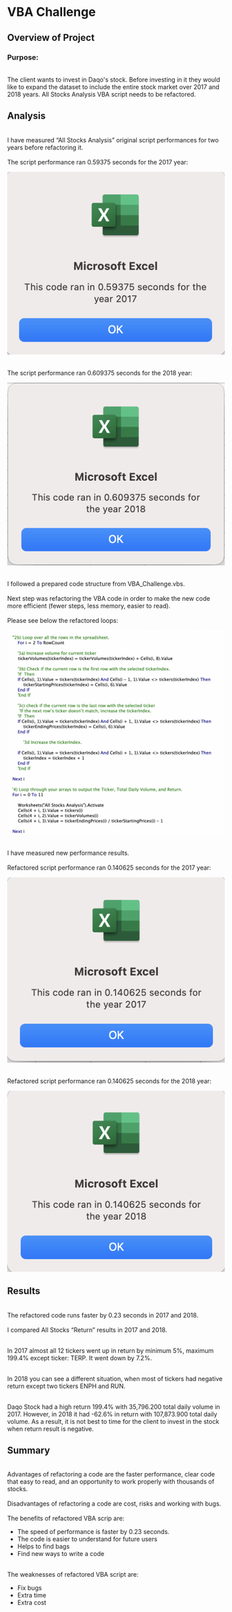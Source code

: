 # VBA Challenge
## Overview of Project
### Purpose: 
<br>The client wants to invest in Daqo's stock. Before investing in it they would like to expand the dataset to include the entire stock market over 2017 and 2018 years. All Stocks Analysis VBA script needs to be refactored.</br>

## Analysis 
<br> I have measured “All Stocks Analysis” original script performances for two years before refactoring it.</br>
<br>The script performance ran 0.59375 seconds for the 2017 year:</br>

![2017_result_before_refactoring](2017_result_before.png)

<br>The script performance ran 0.609375 seconds for the 2018 year:</br>

![2018_result_before_refactoring](2018_result_before.png)

<br>I followed a prepared code structure from VBA_Challenge.vbs.</br>
<br>Next step was refactoring the VBA code in order to make the new code more efficient (fewer steps, less memory, easier to read).</br>
<br>Please see below the refactored loops:</br>

![Refactored_loop.png](Refactored_loop.png)

<br>I have measured new performance results. </br>
<br>Refactored script performance ran 0.140625 seconds for the 2017 year:</br>

![VBA_Challenge_2017](VBA_Challenge_2017.png)

<br>Refactored script performance ran 0.140625 seconds for the 2018 year:</br>

![VBA_Challenge_2018](VBA_Challenge_2018.png)

## Results
<br>The refactored code runs faster by 0.23 seconds in 2017 and 2018.</br>
<br>I compared All Stocks “Return” results in 2017 and 2018.</br>

<br>In 2017 almost all 12 tickers went up in return by minimum 5%, maximum 199.4% except ticker: TERP. It went down by 7.2%.</br>   
 
<br>In 2018 you can see a different situation, when most of tickers had negative return except two tickers ENPH and RUN.</br>
 
<br>Daqo Stock had a high return 199.4% with 35,796.200 total daily volume in 2017. However, in 2018 it had -62.6% in return with 107,873.900 total daily volume. As a result, it is not best to time for the client to invest in the stock when return result is negative.</br>

## Summary
<br>Advantages of refactoring a code are the faster performance, clear code that easy to read, and an opportunity to work properly with thousands of stocks.</br>
<br>Disadvantages of refactoring a code are cost, risks and working with bugs.</br>
<br>The benefits of refactored VBA scrip are:</br>
-	The speed of performance is faster by 0.23 seconds. 
-	The code is easier to understand for future users
-	Helps to find bags
-	Find new ways to write a code

<br>The weaknesses of refactored VBA script are:</br>
- Fix bugs
-	Extra time 
-	Extra cost






